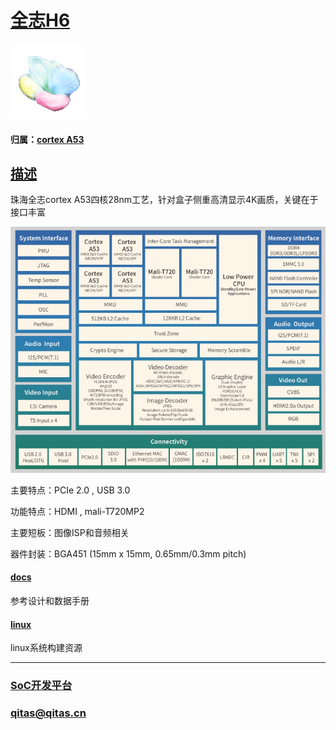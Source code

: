 ﻿# [全志H6](https://github.com/mcuyun/H6) 

[![sites](SoC/SoC.png)](http://www.qitas.cn) 

#### 归属：[cortex A53](https://github.com/sochub/CA53)

## [描述](https://github.com/sochub/H6/wiki) 

珠海全志cortex A53四核28nm工艺，针对盒子侧重高清显示4K画质，关键在于接口丰富

[![sites](docs/H6.png)](http://www.qitas.cn) 

主要特点：PCIe 2.0 , USB 3.0 

功能特点：HDMI , mali-T720MP2

主要短板：图像ISP和音频相关

器件封装：BGA451 (15mm x 15mm, 0.65mm/0.3mm pitch) 

#### [docs](docs/)

参考设计和数据手册

#### [linux](linux/)

linux系统构建资源

---

###  [SoC开发平台](http://www.qitas.cn)   

###  qitas@qitas.cn